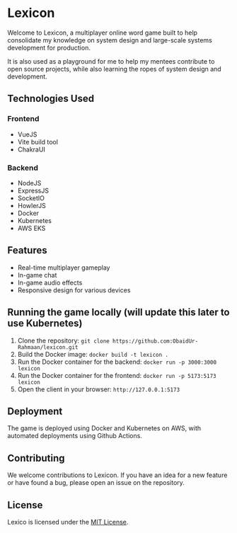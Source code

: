 # Lexicon
Welcome to Lexicon, a multiplayer online word game built to help consolidate my knowledge on system design and large-scale systems development for production.

It is also used as a playground for me to help my mentees contribute to open source projects, while also learning the ropes of system design and development.

## Technologies Used

### Frontend
- VueJS
- Vite build tool
- ChakraUI

### Backend
- NodeJS
- ExpressJS
- SocketIO
- HowlerJS
- Docker
- Kubernetes
- AWS EKS

## Features
- Real-time multiplayer gameplay
- In-game chat
- In-game audio effects
- Responsive design for various devices

## Running the game locally (will update this later to use Kubernetes)
1. Clone the repository: `git clone https://github.com:ObaidUr-Rahmaan/lexicon.git`
2. Build the Docker image: `docker build -t lexicon .`
3. Run the Docker container for the backend: `docker run -p 3000:3000 lexicon`
4. Run the Docker container for the frontend: `docker run -p 5173:5173 lexicon`
5. Open the client in your browser: `http://127.0.0.1:5173`

## Deployment
The game is deployed using Docker and Kubernetes on AWS, with automated deployments using Github Actions.

## Contributing
We welcome contributions to Lexicon. If you have an idea for a new feature or have found a bug, please open an issue on the repository.

## License
Lexico is licensed under the [MIT License](LICENSE).
